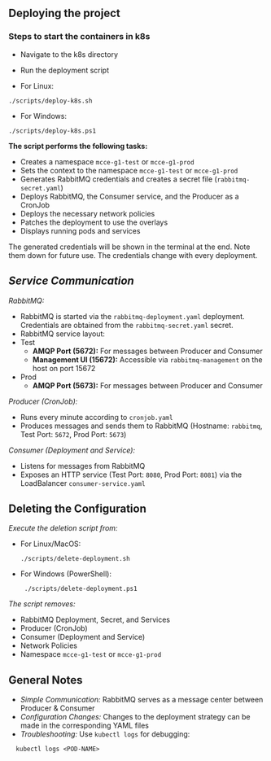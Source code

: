 ## **Deploying the project**
### **Steps to start the containers in k8s**
- Navigate to the k8s directory
- Run the deployment script

-  For Linux:
```
./scripts/deploy-k8s.sh
```
- For Windows:
```
./scripts/deploy-k8s.ps1
```
**The script performs the following tasks:**
   - Creates a namespace `mcce-g1-test` or `mcce-g1-prod`
   - Sets the context to the namespace `mcce-g1-test` or `mcce-g1-prod`
   - Generates RabbitMQ credentials and creates a secret file (`rabbitmq-secret.yaml`)
   - Deploys RabbitMQ, the Consumer service, and the Producer as a CronJob
   - Deploys the necessary network policies
   - Patches the deployment to use the overlays
   - Displays running pods and services

The generated credentials will be shown in the terminal at the end. Note them down for future use.
The credentials change with every deployment.


## *Service Communication*
*RabbitMQ:*
   - RabbitMQ is started via the `rabbitmq-deployment.yaml` deployment.
     Credentials are obtained from the `rabbitmq-secret.yaml` secret.
   - RabbitMQ service layout:
   - Test
     - **AMQP Port (5672):** For messages between Producer and Consumer
     - **Management UI (15672):** Accessible via `rabbitmq-management` on the host on port 15672
   - Prod
     - **AMQP Port (5673):** For messages between Producer and Consumer

*Producer (CronJob):*
   - Runs every minute according to `cronjob.yaml`
   - Produces messages and sends them to RabbitMQ (Hostname: `rabbitmq`, Test Port: `5672`, Prod Port: `5673`)

*Consumer (Deployment and Service):*
   - Listens for messages from RabbitMQ
   - Exposes an HTTP service (Test Port: `8080`, Prod Port: `8081`) via the LoadBalancer `consumer-service.yaml`


## **Deleting the Configuration**
*Execute the deletion script from:*
   - For Linux/MacOS:
     ```
     ./scripts/delete-deployment.sh
      ```
     
   - For Windows (PowerShell):
     ```
      ./scripts/delete-deployment.ps1
     ```
      
*The script removes:*
   - RabbitMQ Deployment, Secret, and Services
   - Producer (CronJob)
   - Consumer (Deployment and Service)
   - Network Policies
   - Namespace `mcce-g1-test` or `mcce-g1-prod`

## General Notes
- *Simple Communication:* RabbitMQ serves as a message center between Producer & Consumer
- *Configuration Changes:* Changes to the deployment strategy can be made in the corresponding
                          YAML files
- *Troubleshooting:* Use `kubectl logs` for debugging:
```
  kubectl logs <POD-NAME>
```
